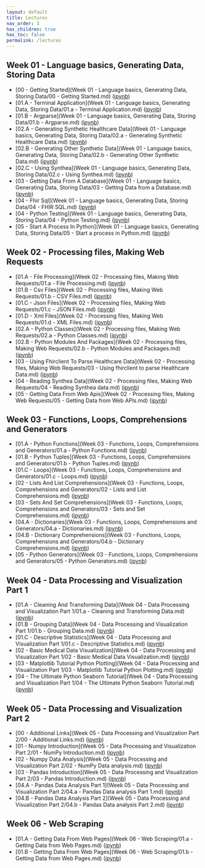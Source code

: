 ```yaml
---
layout: default
title: Lectures
nav_order: 3
has_children: true
has_toc: false
permalink: /lectures
---
```


## Week 01 - Language basics, Generating Data, Storing Data

* [00 - Getting Started](Week 01 - Language basics, Generating Data, Storing Data/00 - Getting Started.md) \([ipynb](https://github.com/BrianKolowitz/data-focused-python/blob/master/lectures/Week%2001%20-%20Language%20basics%2C%20Generating%20Data%2C%20Storing%20Data/00%20-%20Getting%20Started.ipynb)\)
* [01.A - Terminal Application](Week 01 - Language basics, Generating Data, Storing Data/01.a - Terminal Application.md) \([ipynb](https://github.com/BrianKolowitz/data-focused-python/blob/master/lectures/Week%2001%20-%20Language%20basics%2C%20Generating%20Data%2C%20Storing%20Data/01.a%20-%20Terminal%20Application.ipynb)\)
* [01.B - Argparse](Week 01 - Language basics, Generating Data, Storing Data/01.b - Argparse.md) \([ipynb](https://github.com/BrianKolowitz/data-focused-python/blob/master/lectures/Week%2001%20-%20Language%20basics%2C%20Generating%20Data%2C%20Storing%20Data/01.b%20-%20Argparse.ipynb)\)
* [02.A - Generating Synthetic Healthcare Data](Week 01 - Language basics, Generating Data, Storing Data/02.a - Generating Synthetic Healthcare Data.md) \([ipynb](https://github.com/BrianKolowitz/data-focused-python/blob/master/lectures/Week%2001%20-%20Language%20basics%2C%20Generating%20Data%2C%20Storing%20Data/02.a%20-%20Generating%20Synthetic%20Healthcare%20Data.ipynb)\)
* [02.B - Generating Other Synthetic Data](Week 01 - Language basics, Generating Data, Storing Data/02.b - Generating Other Synthetic Data.md) \([ipynb](https://github.com/BrianKolowitz/data-focused-python/blob/master/lectures/Week%2001%20-%20Language%20basics%2C%20Generating%20Data%2C%20Storing%20Data/02.b%20-%20Generating%20Other%20Synthetic%20Data.ipynb)\)
* [02.C - Using Synthea](Week 01 - Language basics, Generating Data, Storing Data/02.c - Using Synthea.md) \([ipynb](https://github.com/BrianKolowitz/data-focused-python/blob/master/lectures/Week%2001%20-%20Language%20basics%2C%20Generating%20Data%2C%20Storing%20Data/02.c%20-%20Using%20Synthea.ipynb)\)
* [03 - Getting Data From A Database](Week 01 - Language basics, Generating Data, Storing Data/03 - Getting Data from a Database.md) \([ipynb](https://github.com/BrianKolowitz/data-focused-python/blob/master/lectures/Week%2001%20-%20Language%20basics%2C%20Generating%20Data%2C%20Storing%20Data/03%20-%20Getting%20Data%20from%20a%20Database.ipynb)\)
* [04 - Fhir Sql](Week 01 - Language basics, Generating Data, Storing Data/04 - FHIR SQL.md) \([ipynb](https://github.com/BrianKolowitz/data-focused-python/blob/master/lectures/Week%2001%20-%20Language%20basics%2C%20Generating%20Data%2C%20Storing%20Data/04%20-%20FHIR%20SQL.ipynb)\)
* [04 - Python Testing](Week 01 - Language basics, Generating Data, Storing Data/04 - Python Testing.md) \([ipynb](https://github.com/BrianKolowitz/data-focused-python/blob/master/lectures/Week%2001%20-%20Language%20basics%2C%20Generating%20Data%2C%20Storing%20Data/04%20-%20Python%20Testing.ipynb)\)
* [05 - Start A Process In Python](Week 01 - Language basics, Generating Data, Storing Data/05 - Start a process in Python.md) \([ipynb](https://github.com/BrianKolowitz/data-focused-python/blob/master/lectures/Week%2001%20-%20Language%20basics%2C%20Generating%20Data%2C%20Storing%20Data/05%20-%20Start%20a%20process%20in%20Python.ipynb)\)

## Week 02 - Processing files, Making Web Requests

* [01.A - File Processing](Week 02 - Processing files, Making Web Requests/01.a - File Processing.md) \([ipynb](https://github.com/BrianKolowitz/data-focused-python/blob/master/lectures/Week%2002%20-%20Processing%20files%2C%20Making%20Web%20Requests/01.a%20-%20File%20Processing.ipynb)\)
* [01.B - Csv Files](Week 02 - Processing files, Making Web Requests/01.b - CSV Files.md) \([ipynb](https://github.com/BrianKolowitz/data-focused-python/blob/master/lectures/Week%2002%20-%20Processing%20files%2C%20Making%20Web%20Requests/01.b%20-%20CSV%20Files.ipynb)\)
* [01.C - Json Files](Week 02 - Processing files, Making Web Requests/01.c - JSON Files.md) \([ipynb](https://github.com/BrianKolowitz/data-focused-python/blob/master/lectures/Week%2002%20-%20Processing%20files%2C%20Making%20Web%20Requests/01.c%20-%20JSON%20Files.ipynb)\)
* [01.D - Xml Files](Week 02 - Processing files, Making Web Requests/01.d - XML Files.md) \([ipynb](https://github.com/BrianKolowitz/data-focused-python/blob/master/lectures/Week%2002%20-%20Processing%20files%2C%20Making%20Web%20Requests/01.d%20-%20XML%20Files.ipynb)\)
* [02.A - Python Classes](Week 02 - Processing files, Making Web Requests/02.a - Python Classes.md) \([ipynb](https://github.com/BrianKolowitz/data-focused-python/blob/master/lectures/Week%2002%20-%20Processing%20files%2C%20Making%20Web%20Requests/02.a%20-%20Python%20Classes.ipynb)\)
* [02.B - Python Modules And Packages](Week 02 - Processing files, Making Web Requests/02.b - Python Modules and Packages.md) \([ipynb](https://github.com/BrianKolowitz/data-focused-python/blob/master/lectures/Week%2002%20-%20Processing%20files%2C%20Making%20Web%20Requests/02.b%20-%20Python%20Modules%20and%20Packages.ipynb)\)
* [03 - Using Fhirclient To Parse Healthcare Data](Week 02 - Processing files, Making Web Requests/03 - Using fhirclient to parse Healthcare Data.md) \([ipynb](https://github.com/BrianKolowitz/data-focused-python/blob/master/lectures/Week%2002%20-%20Processing%20files%2C%20Making%20Web%20Requests/03%20-%20Using%20fhirclient%20to%20parse%20Healthcare%20Data.ipynb)\)
* [04 - Reading Synthea Data](Week 02 - Processing files, Making Web Requests/04 - Reading Synthea data.md) \([ipynb](https://github.com/BrianKolowitz/data-focused-python/blob/master/lectures/Week%2002%20-%20Processing%20files%2C%20Making%20Web%20Requests/04%20-%20Reading%20Synthea%20data.ipynb)\)
* [05 - Getting Data From Web Apis](Week 02 - Processing files, Making Web Requests/05 - Getting Data from Web APIs.md) \([ipynb](https://github.com/BrianKolowitz/data-focused-python/blob/master/lectures/Week%2002%20-%20Processing%20files%2C%20Making%20Web%20Requests/05%20-%20Getting%20Data%20from%20Web%20APIs.ipynb)\)

## Week 03 - Functions, Loops, Comprehensions and Generators

* [01.A - Python Functions](Week 03 - Functions, Loops, Comprehensions and Generators/01.a - Python Functions.md) \([ipynb](https://github.com/BrianKolowitz/data-focused-python/blob/master/lectures/Week%2003%20-%20Functions%2C%20Loops%2C%20Comprehensions%20and%20Generators/01.a%20-%20Python%20Functions.ipynb)\)
* [01.B - Python Tuples](Week 03 - Functions, Loops, Comprehensions and Generators/01.b - Python Tuples.md) \([ipynb](https://github.com/BrianKolowitz/data-focused-python/blob/master/lectures/Week%2003%20-%20Functions%2C%20Loops%2C%20Comprehensions%20and%20Generators/01.b%20-%20Python%20Tuples.ipynb)\)
* [01.C - Loops](Week 03 - Functions, Loops, Comprehensions and Generators/01.c - Loops.md) \([ipynb](https://github.com/BrianKolowitz/data-focused-python/blob/master/lectures/Week%2003%20-%20Functions%2C%20Loops%2C%20Comprehensions%20and%20Generators/01.c%20-%20Loops.ipynb)\)
* [02 - Lists And List Comprehensions](Week 03 - Functions, Loops, Comprehensions and Generators/02 - Lists and List Comprehensions.md) \([ipynb](https://github.com/BrianKolowitz/data-focused-python/blob/master/lectures/Week%2003%20-%20Functions%2C%20Loops%2C%20Comprehensions%20and%20Generators/02%20-%20Lists%20and%20List%20Comprehensions.ipynb)\)
* [03 - Sets And Set Comprehensions](Week 03 - Functions, Loops, Comprehensions and Generators/03 - Sets and Set Comprehensions.md) \([ipynb](https://github.com/BrianKolowitz/data-focused-python/blob/master/lectures/Week%2003%20-%20Functions%2C%20Loops%2C%20Comprehensions%20and%20Generators/03%20-%20Sets%20and%20Set%20Comprehensions.ipynb)\)
* [04.A - Dictionaries](Week 03 - Functions, Loops, Comprehensions and Generators/04.a - Dictionaries.md) \([ipynb](https://github.com/BrianKolowitz/data-focused-python/blob/master/lectures/Week%2003%20-%20Functions%2C%20Loops%2C%20Comprehensions%20and%20Generators/04.a%20-%20Dictionaries.ipynb)\)
* [04.B - Dictionary Comprehensions](Week 03 - Functions, Loops, Comprehensions and Generators/04.b - Dictionary Comprehensions.md) \([ipynb](https://github.com/BrianKolowitz/data-focused-python/blob/master/lectures/Week%2003%20-%20Functions%2C%20Loops%2C%20Comprehensions%20and%20Generators/04.b%20-%20Dictionary%20Comprehensions.ipynb)\)
* [05 - Python Generators](Week 03 - Functions, Loops, Comprehensions and Generators/05 - Python Generators.md) \([ipynb](https://github.com/BrianKolowitz/data-focused-python/blob/master/lectures/Week%2003%20-%20Functions%2C%20Loops%2C%20Comprehensions%20and%20Generators/05%20-%20Python%20Generators.ipynb)\)

## Week 04 - Data Processing and Visualization Part 1

* [01.A - Cleaning And Transforming Data](Week 04 - Data Processing and Visualization Part 1/01.a - Cleaning and Transforming Data.md) \([ipynb](https://github.com/BrianKolowitz/data-focused-python/blob/master/lectures/Week%2004%20-%20Data%20Processing%20and%20Visualization%20Part%201/01.a%20-%20Cleaning%20and%20Transforming%20Data.ipynb)\)
* [01.B - Grouping Data](Week 04 - Data Processing and Visualization Part 1/01.b - Grouping Data.md) \([ipynb](https://github.com/BrianKolowitz/data-focused-python/blob/master/lectures/Week%2004%20-%20Data%20Processing%20and%20Visualization%20Part%201/01.b%20-%20Grouping%20Data.ipynb)\)
* [01.C - Descriptive Statistics](Week 04 - Data Processing and Visualization Part 1/01.c - Descriptive Statistics.md) \([ipynb](https://github.com/BrianKolowitz/data-focused-python/blob/master/lectures/Week%2004%20-%20Data%20Processing%20and%20Visualization%20Part%201/01.c%20-%20Descriptive%20Statistics.ipynb)\)
* [02 - Basic Medical Data Visualization](Week 04 - Data Processing and Visualization Part 1/02 - Basic Medical Data Visualization.md) \([ipynb](https://github.com/BrianKolowitz/data-focused-python/blob/master/lectures/Week%2004%20-%20Data%20Processing%20and%20Visualization%20Part%201/02%20-%20Basic%20Medical%20Data%20Visualization.ipynb)\)
* [03 - Matplotlib Tutorial Python Plotting](Week 04 - Data Processing and Visualization Part 1/03 - Matplotlib Tutorial Python Plotting.md) \([ipynb](https://github.com/BrianKolowitz/data-focused-python/blob/master/lectures/Week%2004%20-%20Data%20Processing%20and%20Visualization%20Part%201/03%20-%20Matplotlib%20Tutorial%20Python%20Plotting.ipynb)\)
* [04 - The Ultimate Python Seaborn Tutorial](Week 04 - Data Processing and Visualization Part 1/04 - The Ultimate Python Seaborn Tutorial.md) \([ipynb](https://github.com/BrianKolowitz/data-focused-python/blob/master/lectures/Week%2004%20-%20Data%20Processing%20and%20Visualization%20Part%201/04%20-%20The%20Ultimate%20Python%20Seaborn%20Tutorial.ipynb)\)

## Week 05 - Data Processing and Visualization Part 2

* [00 - Additional Links](Week 05 - Data Processing and Visualization Part 2/00 - Additional Links.md) \([ipynb](https://github.com/BrianKolowitz/data-focused-python/blob/master/lectures/Week%2005%20-%20Data%20Processing%20and%20Visualization%20Part%202/00%20-%20Additional%20Links.ipynb)\)
* [01 - Numpy Introduction](Week 05 - Data Processing and Visualization Part 2/01 - NumPy Introduction.md) \([ipynb](https://github.com/BrianKolowitz/data-focused-python/blob/master/lectures/Week%2005%20-%20Data%20Processing%20and%20Visualization%20Part%202/01%20-%20NumPy%20Introduction.ipynb)\)
* [02 - Numpy Data Analysis](Week 05 - Data Processing and Visualization Part 2/02 - NumPy Data analysis.md) \([ipynb](https://github.com/BrianKolowitz/data-focused-python/blob/master/lectures/Week%2005%20-%20Data%20Processing%20and%20Visualization%20Part%202/02%20-%20NumPy%20Data%20analysis.ipynb)\)
* [03 - Pandas Introduction](Week 05 - Data Processing and Visualization Part 2/03 - Pandas Introduction.md) \([ipynb](https://github.com/BrianKolowitz/data-focused-python/blob/master/lectures/Week%2005%20-%20Data%20Processing%20and%20Visualization%20Part%202/03%20-%20Pandas%20Introduction.ipynb)\)
* [04.A - Pandas Data Analysis Part 1](Week 05 - Data Processing and Visualization Part 2/04.a - Pandas Data analysis Part 1.md) \([ipynb](https://github.com/BrianKolowitz/data-focused-python/blob/master/lectures/Week%2005%20-%20Data%20Processing%20and%20Visualization%20Part%202/04.a%20-%20Pandas%20Data%20analysis%20Part%201.ipynb)\)
* [04.B - Pandas Data Analysis Part 2](Week 05 - Data Processing and Visualization Part 2/04.b - Pandas Data analysis Part 2.md) \([ipynb](https://github.com/BrianKolowitz/data-focused-python/blob/master/lectures/Week%2005%20-%20Data%20Processing%20and%20Visualization%20Part%202/04.b%20-%20Pandas%20Data%20analysis%20Part%202.ipynb)\)

## Week 06 - Web Scraping

* [01.A - Getting Data From Web Pages](Week 06 - Web Scraping/01.a - Getting Data from Web Pages.md) \([ipynb](https://github.com/BrianKolowitz/data-focused-python/blob/master/lectures/Week%2006%20-%20Web%20Scraping/01.a%20-%20Getting%20Data%20from%20Web%20Pages.ipynb)\)
* [01.B - Getting Data From Web Pages](Week 06 - Web Scraping/01.b - Getting Data from Web Pages.md) \([ipynb](https://github.com/BrianKolowitz/data-focused-python/blob/master/lectures/Week%2006%20-%20Web%20Scraping/01.b%20-%20Getting%20Data%20from%20Web%20Pages.ipynb)\)
